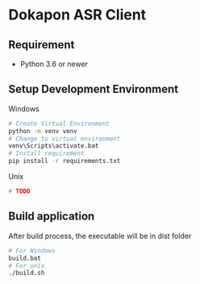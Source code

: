 # Dokapon ASR Client

## Requirement

* Python 3.6 or newer

## Setup Development Environment

Windows

```sh
# Create Virtual Environment
python -m venv venv
# Change to virtual environment
venv\Scripts\activate.bat
# Install requirement
pip install -r requirements.txt
```

Unix

```sh
# TODO
```

## Build application

After build process, the executable will be in dist folder

```sh
# For Windows
build.bat
# For unix
./build.sh
```